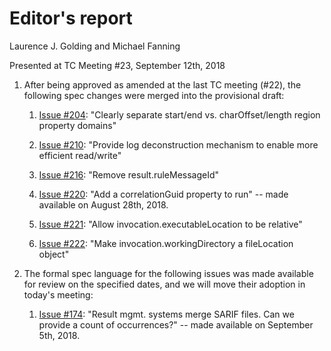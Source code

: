 # Editor's report

Laurence J. Golding and Michael Fanning

Presented at TC Meeting #23, September 12th, 2018

1. After being approved as amended at the last TC meeting (#22), the following spec changes were merged into the provisional draft:

    1. [Issue #204](https://github.com/oasis-tcs/sarif-spec/issues/204): "Clearly separate start/end vs. charOffset/length region property domains"

    1. [Issue #210](https://github.com/oasis-tcs/sarif-spec/issues/210): "Provide log deconstruction mechanism to enable more efficient read/write"

    1. [Issue #216](https://github.com/oasis-tcs/sarif-spec/issues/216): "Remove result.ruleMessageId"
 
    1. [Issue #220](https://github.com/oasis-tcs/sarif-spec/issues/220): "Add a correlationGuid property to run" -- made available on August 28th, 2018.

    1. [Issue #221](https://github.com/oasis-tcs/sarif-spec/issues/221): "Allow invocation.executableLocation to be relative"

    1. [Issue #222](https://github.com/oasis-tcs/sarif-spec/issues/222): "Make invocation.workingDirectory a fileLocation object"

1. The formal spec language for the following issues was made available for review on the specified dates, and we will move their adoption in today's meeting:

    1. [Issue #174](https://github.com/oasis-tcs/sarif-spec/issues/174): "Result mgmt. systems merge SARIF files. Can we provide a count of occurrences?" -- made available on September 5th, 2018. 

